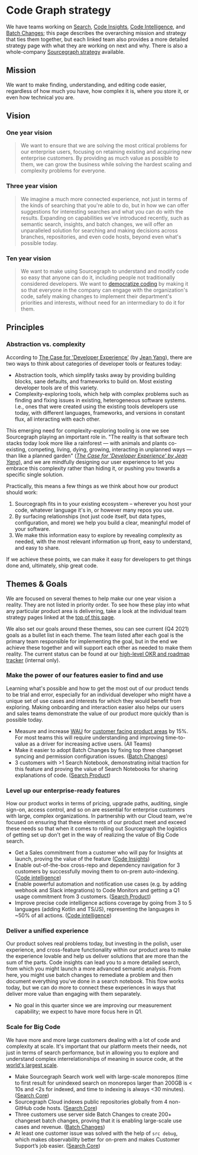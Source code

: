 # Code Graph strategy

We have teams working on [Search](./search/index.md), [Code Insights](./code-insights/index.md), [Code Intelligence](./code-intelligence/index.md), and [Batch Changes](./batch-changes/index.md); this page describes the overarching mission and strategy that ties them together, but each linked team also provides a more detailed strategy page with what they are working on next and why. There is also a whole-company [Sourcegraph strategy](../index.md) available.

## Mission

We want to make finding, understanding, and editing code easier, regardless of how much you have, how complex it is, where you store it, or even how technical you are.

## Vision

### One year vision

> We want to ensure that we are solving the most critical problems for our enterprise users, focusing on retaining existing and acquiring new enterprise customers. By providing as much value as possible to them, we can grow the business while solving the hardest scaling and complexity problems for everyone.

### Three year vision

> We imagine a much more connected experience, not just in terms of the kinds of searching that you're able to do, but in how we can offer suggestions for interesting searches and what you can do with the results. Expanding on capabilities we've introduced recently, such as semantic search, insights, and batch changes, we will offer an unparalleled solution for searching and making decisions across branches, repositories, and even code hosts, beyond even what's possible today.

### Ten year vision

> We want to make using Sourcegraph to understand and modify code so easy that anyone can do it, including people not traditionally considered developers. We want to [democratize coding](../index.md#ten-year-vision) by making it so that everyone in the company can engage with the organization's code, safely making changes to implement their department's priorities and interests, without need for an intermediary to do it for them.

## Principles

### Abstraction vs. complexity

According to [The Case for 'Developer Experience'](https://future.a16z.com/the-case-for-developer-experience/) (by [Jean Yang](https://twitter.com/jeanqasaur)), there are two ways to think about categories of developer tools or features today:

- Abstraction tools, which simplify tasks away by providing building blocks, sane defaults, and frameworks to build on. Most existing developer tools are of this variety.
- Complexity-exploring tools, which help with complex problems such as finding and fixing issues in existing, heterogeneous software systems. I.e., ones that were created using the existing tools developers use today, with different languages, frameworks, and versions in constant flux, all interacting with each other.

This emerging need for complexity-exploring tooling is one we see Sourcegraph playing an important role in. "The reality is that software tech stacks today look more like a rainforest — with animals and plants co-existing, competing, living, dying, growing, interacting in unplanned ways — than like a planned garden" ([_The Case for 'Developer Experience' by Jean Yang_][1]), and we are mindfully designing our user experience to let you embrace this complexity rather than hiding it, or pushing you towards a specific single solution.

Practically, this means a few things as we think about how our product should work:

1. Sourcegraph fits in to your existing ecosystem – wherever you host your code, whatever language it's in, or however many repos you use.
1. By surfacing relationships (not just code itself, but data types, configuration, and more) we help you build a clear, meaningful model of your software.
1. We make this information easy to explore by revealing complexity as needed, with the most relevant information up front, easy to understand, and easy to share.

If we achieve these points, we can make it easy for developers to get things done and, ultimately, ship great code.

[1]: https://future.a16z.com/the-case-for-developer-experience/

## Themes & Goals

We are focused on several themes to help make our one year vision a reality. They are not listed in priority order. To see how these play into what any particular product area is delivering, take a look at the individual team strategy pages linked at the [top of this page](#code-graph).

We also set our goals around these themes, sou can see current (Q4 2021) goals as a bullet list in each theme. The team listed after each goal is the primary team responsible for implementing the goal, but in the end we achieve these together and will support each other as needed to make them reality. The current status can be found at our [high-level OKR and roadmap tracker](https://github.com/orgs/sourcegraph/projects/214/views/1) (internal only).

### Make the power of our features easier to find and use

Learning what's possible and how to get the most out of our product tends to be trial and error, especially for an individual developer who might have a unique set of use cases and interests for which they would benefit from exploring. Making onboarding and interaction easier also helps our users and sales teams demonstrate the value of our product more quickly than is possible today.

- Measure and increase [WAU](../../../bizops/user_definitions.md) for [customer facing product areas](https://github.com/sourcegraph/handbook/blob/main/data/product_areas.yml) by 15%. For most teams this will require understanding and improving time-to-value as a driver for increasing active users. (All Teams)
- Make it easier to adopt Batch Changes by fixing top three changeset syncing and permission configuration issues. ([Batch Changes](./batch-changes/index.md))
- 3 customers with >1 Search Notebook, demonstrating initial traction for this feature and proving the value of Search Notebooks for sharing explanations of code. ([Search Product](./search/index.md))

### Level up our enterprise-ready features

How our product works in terms of pricing, upgrade paths, auditing, single sign-on, access control, and so on are essential for enterprise customers with large, complex organizations. In partnership with our Cloud team, we're focused on ensuring that these elements of our product meet and exceed these needs so that when it comes to rolling out Sourcegraph the logistics of getting set up don't get in the way of realizing the value of Big Code search.

- Get a Sales commitment from a customer who will pay for Insights at launch, proving the value of the feature ([Code Insights](./code-insights/index.md))
- Enable out-of-the-box cross-repo and dependency navigation for 3 customers by successfully moving them to on-prem auto-indexing. ([Code intelligence](./code-intelligence/index.md))
- Enable powerful automation and notification use cases (e.g. by adding webhook and Slack integrations) to Code Monitors and getting a Q1 usage commitment from 3 customers. ([Search Product](./search/index.md))
- Improve precise code intelligence actions coverage by going from 3 to 5 languages (adding Kotlin and TS/JS), representing the languages in ~50% of all actions. ([Code intelligence](./code-intelligence/index.md))

### Deliver a unified experience

Our product solves real problems today, but investing in the polish, user experience, and cross-feature functionality within our product area to make the experience lovable and help us deliver solutions that are more than the sum of the parts. Code insights can lead you to a more detailed search, from which you might launch a more advanced semantic analysis. From here, you might use batch changes to remediate a problem and then document everything you've done in a search notebook. This flow works today, but we can do more to connect these experiences in ways that deliver more value than engaging with them separately.

- No goal in this quarter since we are improving our measurement capability; we expect to have more focus here in Q1.

### Scale for Big Code

We have more and more large customers dealing with a lot of code and complexity at scale. It's important that our platform meets their needs, not just in terms of search performance, but in allowing you to explore and understand complex interrelationships of meaning in source code, at the [world's largest scale](../index.md#big-code).

- Make Sourcegraph Search work well with large-scale monorepos (time to first result for unindexed search on monorepos larger than 200GB is < 10s and <2s for indexed, and time to indexing is always <30 minutes). ([Search Core](./search/index.md))
- Sourcegraph Cloud indexes public repositories globally from 4 non-GitHub code hosts. ([Search Core](./search/index.md))
- Three customers use server side Batch Changes to create 200+ changeset batch changes, proving that it is enabling large-scale use cases and revenue. ([Batch Changes](./batch-changes/index.md))
- At least one customer issue was solved with the help of `src debug`, which makes observability better for on-prem and makes Customer Support’s job easier. ([Search Core](./search/index.md))
